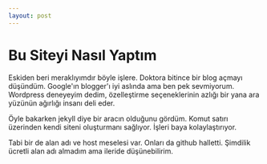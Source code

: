 ```yaml
---
layout: post
---
```


# Bu Siteyi Nasıl Yaptım

Eskiden beri meraklıyımdır böyle işlere. Doktora bitince bir blog açmayı düşündüm. <!---more---> Google'ın blogger'ı iyi aslında ama ben pek sevmiyorum. Wordpress deneyeyim dedim, özelleştirme seçeneklerinin azlığı bir yana ara yüzünün ağırlığı insanı deli eder.

Öyle bakarken jekyll diye bir aracın olduğunu gördüm. Komut satırı üzerinden kendi siteni oluşturmanı sağlıyor. İşleri baya kolaylaştırıyor.

Tabi bir de alan adı ve host meselesi var. Onları da github halletti. Şimdilik ücretli alan adı almadım ama ileride düşünebilirim.
